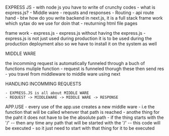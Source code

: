 
EXPRESS JS
    - with node js you have to write of crunchy codes
    - what is express.js?
    - Middle ware
    - requsts and responses 
    - Routing 
    - api route hand
    - btw how do you write backend in next.js, it is a full stack frame work which sytax do we use for doin that
    - reuturning html file pages


frame work - express.js
    - express.js without having the express.js
    - express.js is not just used during production it is to be used during the production deployment also so we have to install it on the system as well 


MIDDLE WARE

the incomming request is automatically funneled through a buch of functions
muliple function
    - request is funneled thorugh these then send res
    - you travel from middleware to middle ware using next

HANDLING INCOMMING REQUESTS

    - EXPRESS.JS is all about MIDDLE WARE
    - REQUEST -> MIDDLEWARE -> MIDDLE WARE -> RESPONSE


APP.USE 
    - every use of the app.use creates a new middle ware 
    - i.e the function that will be called whenver that path is reached 
    - anothe thing for the paht it does not have to be the absolute path
        - if the thing starts with the '/' -- then any time any path that will be started with the '/' -- this code will be executed 
        - so it just need to start with that thing for it to be executed